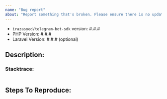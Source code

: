```yaml
---
name: "Bug report"
about: "Report something that's broken. Please ensure there is no update with a bugfix you need: https://github.com/irazasyed/telegram-bot-sdk/releases"
---
```


<!-- DO NOT THROW THIS AWAY -->
<!-- Fill out the FULL versions with patch versions -->

- `irazasyed/telegram-bot-sdk` version: #.#.#
- PHP Version: #.#.#
- Laravel Version: #.#.# (optional)

## Description:

### Stacktrace:
```
```

## Steps To Reproduce:

<!-- If possible, please provide a GitHub repository to demonstrate your issue -->
